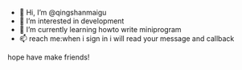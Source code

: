 - 👋 Hi, I’m @qingshanmaigu
- 👀 I’m interested in development 
- 🌱 I’m currently learning howto write miniprogram
- 📫 reach me:when i sign in i will read your message and callback

hope have make friends!
